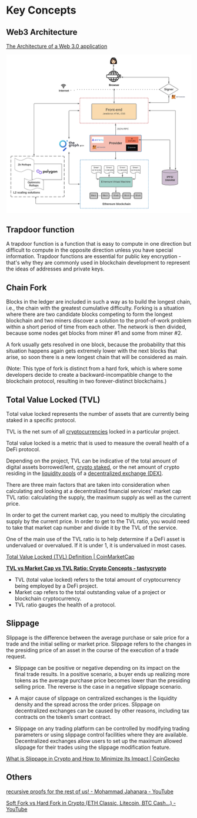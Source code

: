 # Key Concepts

## Web3 Architecture

[The Architecture of a Web 3.0 application](https://www.preethikasireddy.com/post/the-architecture-of-a-web-3-0-application)

![Web3 Architecture](../media/Pasted%20image%2020230316210821.png)

## Trapdoor function

A trapdoor function is a function that is easy to compute in one direction but difficult to compute in the opposite direction unless you have special information. Trapdoor functions are essential for public key encryption - that's why they are commonly used in blockchain development to represent the ideas of addresses and private keys.

## Chain Fork

Blocks in the ledger are included in such a way as to build the longest chain, i.e., the chain with the greatest cumulative difficulty. Forking is a situation where there are two candidate blocks competing to form the longest blockchain and two miners discover a solution to the proof-of-work problem within a short period of time from each other. The network is then divided, because some nodes get blocks from miner #1 and some from miner #2.

A fork usually gets resolved in one block, because the probability that this situation happens again gets extremely lower with the next blocks that arise, so soon there is a new longest chain that will be considered as main.

(Note: This type of fork is distinct from a hard fork, which is where some developers decide to create a backward-incompatible change to the blockchain protocol, resulting in two forever-distinct blockchains.)

## Total Value Locked (TVL)

Тotal value locked represents the number of assets that are currently being staked in a specific protocol.

TVL is the net sum of all [cryptocurrencies](https://www.tastycrypto.com/blog/cryptocurrency-for-beginners) locked in a particular project.

Total value locked is a metric that is used to measure the overall health of a DeFi protocol.

Depending on the project, TVL can be indicative of the total amount of digital assets borrowed/lent, [crypto staked](https://www.tastycrypto.com/blog/staking-crypto), or the net amount of crypto residing in the [liquidity pools](https://www.tastycrypto.com/blog/liquidity-pools) of a [decentralized exchange (DEX)](https://www.tastycrypto.com/blog/decentralized-crypto-exchange-explained).

There are three main factors that are taken into consideration when calculating and looking at a decentralized financial services' market cap TVL ratio: calculating the supply, the maximum supply as well as the current price.

In order to get the current market cap, you need to multiply the circulating supply by the current price. In order to get to the TVL ratio, you would need to take that market cap number and divide it by the TVL of the service.

One of the main use of the TVL ratio is to help determine if a DeFi asset is undervalued or overvalued. If it is under 1, it is undervalued in most cases.

[Total Value Locked (TVL) Definition | CoinMarketCap](https://coinmarketcap.com/alexandria/glossary/total-value-locked-tvl)

**[TVL vs Market Cap vs TVL Ratio: Crypto Concepts - tastycrypto](https://www.tastycrypto.com/blog/tvl-vs-market-cap)**

- TVL (total value locked) refers to the total amount of cryptocurrency being employed by a DeFi project.
- Market cap refers to the total outstanding value of a project or blockchain cryptocurrency.
- TVL ratio gauges the health of a protocol.

## Slippage

Slippage is the difference between the average purchase or sale price for a trade and the initial selling or market price. Slippage refers to the changes in the presiding price of an asset in the course of the execution of a trade request.

- Slippage can be positive or negative depending on its impact on the final trade results. In a positive scenario, a buyer ends up realizing more tokens as the average purchase price becomes lower than the presiding selling price. The reverse is the case in a negative slippage scenario.

- A major cause of slippage on centralized exchanges is the liquidity density and the spread across the order prices. Slippage on decentralized exchanges can be caused by other reasons, including tax contracts on the token’s smart contract.

- Slippage on any trading platform can be controlled by modifying trading parameters or using slippage control facilities where they are available. Decentralized exchanges allow users to set up the maximum allowed slippage for their trades using the slippage modification feature.

[What is Slippage in Crypto and How to Minimize Its Impact | CoinGecko](https://www.coingecko.com/learn/slippage-crypto)

## Others

[recursive proofs for the rest of us! - Mohammad Jahanara - YouTube](https://www.youtube.com/watch?v=qFKijOu4S4c)

[Soft Fork vs Hard Fork in Crypto (ETH Classic, Litecoin, BTC Cash...) - YouTube](https://www.youtube.com/watch?v=Bu1GcyyFZ7w)

